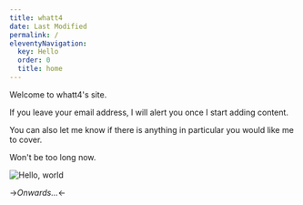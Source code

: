 ```yaml
---
title: whatt4
date: Last Modified 
permalink: /
eleventyNavigation:
  key: Hello 
  order: 0
  title: home
---
```

Welcome to whatt4's site. 

If you leave your email address, I will alert you once I start adding content.

You can also let me know if there is anything in particular you would like me to cover.

Won't be too long now. 

![Hello, world](/content/images/hello.jpg)

->*Onwards...*<-



